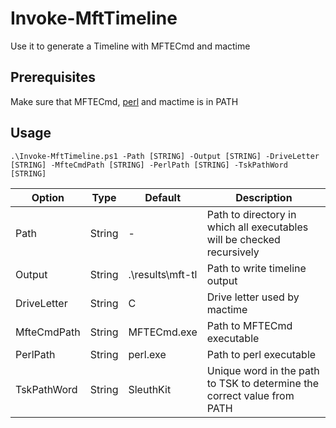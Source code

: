 # Invoke-MftTimeline

Use it to generate a Timeline with MFTECmd and mactime

## Prerequisites

Make sure that MFTECmd, [perl](https://strawberryperl.com/) and mactime is in PATH

## Usage

`.\Invoke-MftTimeline.ps1 -Path [STRING] -Output [STRING] -DriveLetter [STRING] -MfteCmdPath [STRING] -PerlPath [STRING] -TskPathWord [STRING]`

| Option      | Type   | Default          | Description                                                             |
| ----------- | ------ | ---------------- | ----------------------------------------------------------------------- |
| Path        | String | -                | Path to directory in which all executables will be checked recursively  |
| Output      | String | .\results\mft-tl | Path to write timeline output                                           |
| DriveLetter | String | C                | Drive letter used by mactime                                            |
| MfteCmdPath | String | MFTECmd.exe      | Path to MFTECmd executable                                              |
| PerlPath    | String | perl.exe         | Path to perl executable                                                 |
| TskPathWord | String | SleuthKit        | Unique word in the path to TSK to determine the correct value from PATH |